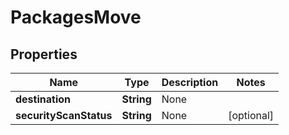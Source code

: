 
# PackagesMove

## Properties
Name | Type | Description | Notes
------------ | ------------- | ------------- | -------------
**destination** | **String** | None | 
**securityScanStatus** | **String** | None |  [optional]



